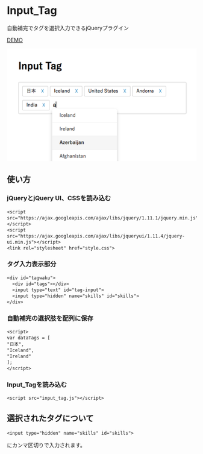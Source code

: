 # Input_Tag
自動補完でタグを選択入力できるjQueryプラグイン

[DEMO](http://iritec.github.io/Input_Tag/)

![Alt text](sample.png)

## 使い方
### jQueryとjQuery UI、CSSを読み込む
    <script src="https://ajax.googleapis.com/ajax/libs/jquery/1.11.1/jquery.min.js"></script>
    <script src="https://ajax.googleapis.com/ajax/libs/jqueryui/1.11.4/jquery-ui.min.js"></script>
    <link rel="stylesheet" href="style.css">

### タグ入力表示部分
    <div id="tagwaku">
      <div id="tags"></div>
      <input type="text" id="tag-input">
      <input type="hidden" name="skills" id="skills">
    </div>

### 自動補完の選択肢を配列に保存
    <script>
    var dataTags = [
    "日本",
    "Iceland",
    "Ireland"
    ];
    </script>
    
### Input_Tagを読み込む
    <script src="input_tag.js"></script>
    
## 選択されたタグについて
    <input type="hidden" name="skills" id="skills">
にカンマ区切りで入力されます。
